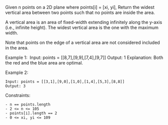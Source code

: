 Given n points on a 2D plane where points[i] = [xi, yi], Return the widest vertical area between two points such that no points are inside the area.

A vertical area is an area of fixed-width extending infinitely along the y-axis (i.e., infinite height). The widest vertical area is the one with the maximum width.

Note that points on the edge of a vertical area are not considered included in the area.

Example 1:
​
    Input: points = [[8,7],[9,9],[7,4],[9,7]]
    Output: 1
    Explanation: Both the red and the blue area are optimal.

Example 2:

    Input: points = [[3,1],[9,0],[1,0],[1,4],[5,3],[8,8]]
    Output: 3

 

Constraints:

    - n == points.length
    - 2 <= n <= 105
    - points[i].length == 2
    - 0 <= xi, yi <= 109

